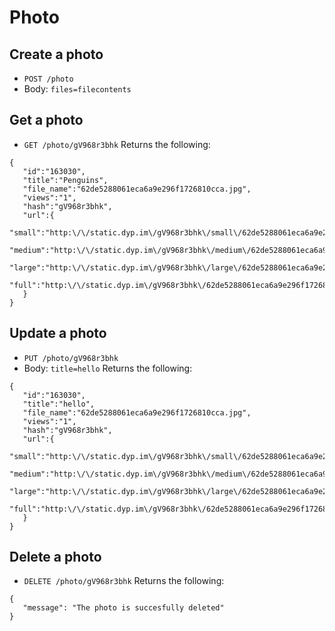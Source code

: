 # Photo

## Create a photo
* ```POST /photo```
* Body: ```files=filecontents```

## Get a photo
* ```GET /photo/gV968r3bhk```
Returns the following:
```
{
   "id":"163030",
   "title":"Penguins",
   "file_name":"62de5288061eca6a9e296f1726810cca.jpg",
   "views":"1",
   "hash":"gV968r3bhk",
   "url":{
      "small":"http:\/\/static.dyp.im\/gV968r3bhk\/small\/62de5288061eca6a9e296f1726810cca.jpg",
      "medium":"http:\/\/static.dyp.im\/gV968r3bhk\/medium\/62de5288061eca6a9e296f1726810cca.jpg",
      "large":"http:\/\/static.dyp.im\/gV968r3bhk\/large\/62de5288061eca6a9e296f1726810cca.jpg",
      "full":"http:\/\/static.dyp.im\/gV968r3bhk\/62de5288061eca6a9e296f1726810cca.jpg"
   }
}
```

## Update a photo
* ```PUT /photo/gV968r3bhk```
* Body: ```title=hello```
Returns the following:
```
{
   "id":"163030",
   "title":"hello",
   "file_name":"62de5288061eca6a9e296f1726810cca.jpg",
   "views":"1",
   "hash":"gV968r3bhk",
   "url":{
      "small":"http:\/\/static.dyp.im\/gV968r3bhk\/small\/62de5288061eca6a9e296f1726810cca.jpg",
      "medium":"http:\/\/static.dyp.im\/gV968r3bhk\/medium\/62de5288061eca6a9e296f1726810cca.jpg",
      "large":"http:\/\/static.dyp.im\/gV968r3bhk\/large\/62de5288061eca6a9e296f1726810cca.jpg",
      "full":"http:\/\/static.dyp.im\/gV968r3bhk\/62de5288061eca6a9e296f1726810cca.jpg"
   }
}
```

## Delete a photo
* ```DELETE /photo/gV968r3bhk```
Returns the following:
```
{
   "message": "The photo is succesfully deleted"
}
```
